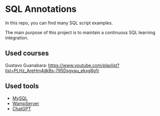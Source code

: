 # SQL Annotations

In this repo, you can find many SQL script examples.

The main purpose of this project is to maintain a continuous SQL learning integration.

## Used courses

Gustavo Guanabara: https://www.youtube.com/playlist?list=PLHz_AreHm4dkBs-795Dsgvau_ekxg8g1r

## Used tools 

- [MySQL](https://mysql.com/)
- [WampServer](https://www.wampserver.com/en/)
- [ChatGPT](https://chat.openai.com/chat)
